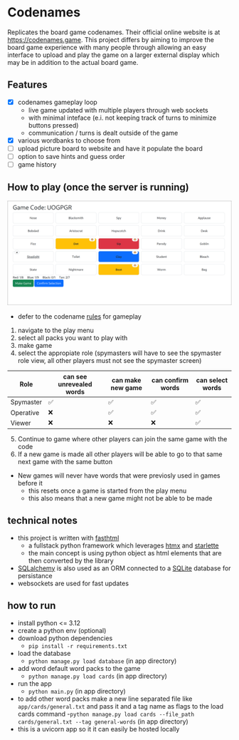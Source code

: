 # Codenames
Replicates the board game codenames. Their official online website is at https://codenames.game. This project differs by
aiming to improve the board game experience with many people through allowing an easy interface to upload and play
the game on a larger external display which may be in addition to the actual board game.

## Features
- [x] codenames gameplay loop
    - live game updated with multiple players through web sockets
    - with minimal inteface (e.i. not keeping track of turns to minimize buttons pressed)
    - communication / turns is dealt outside of the game 
- [x] various wordbanks to choose from
- [ ] upload picture board to website and have it populate the board
- [ ] option to save hints and guess order
- [ ] game history

## How to play (once the server is running)
![Operative](assets/operative.png)
- defer to the codename [rules](https://en.wikipedia.org/wiki/Codenames_(board_game)#Rules) for gameplay
1. navigate to the play menu
2. select all packs you want to play with
3. make game
4. select the appropiate role (spymasters will have to see the spymaster role view, all other players must not see the spymaster screen)

|Role | can see unrevealed words | can make new game | can confirm words | can select words |
|-----------|--------------------------|-------------------|-------------------|------------------|
|Spymaster | ✅ | ✅ | ✅| ✅ |
|Operative | ❌ | ✅ | ✅| ✅ |
|Viewer | ❌ | ❌ | ❌| ✅ |

5. Continue to game where other players can join the same game with the code
6. If a new game is made all other players will be able to go to that same next game with the same button
- New games will never have words that were previosly used in games before it
    - this resets once a game is started from the play menu
    - this also means that a new game might not be able to be made


## technical notes
- this project is written with [fasthtml](https://github.com/AnswerDotAI/fasthtmlc)
    - a fullstack python framework which leverages [htmx](https://htmx.org/) and [starlette](https://www.starlette.io/)
    - the main concept is using python object as html elements that are then converted by the library
- [SQLalchemy](https://www.sqlalchemy.org/) is also used as an ORM connected to a [SQLite](https://www.sqlite.org/) database for persistance
- websockets are used for fast updates

## how to run
- install python <= 3.12
- create a python env (optional)
- download python dependencies
    - `pip install -r requirements.txt`
- load the database 
    - `python manage.py load database` (in app directory)
- add word default word packs to the game
    - `python manage.py load cards` (in app directory)
- run the app
    - `python main.py` (in app directory)
- to add other word packs make a new line separated file like `app/cards/general.txt` and pass it and a tag name as flags to the load cards command
    -`python manage.py load cards --file_path cards/general.txt --tag general-words` (in app directory)
- this is a uvicorn app so it it can easily be hosted locally

